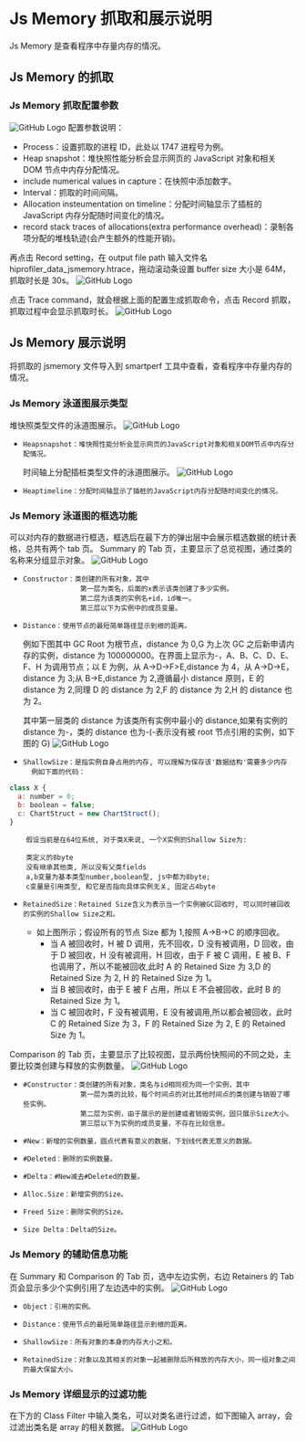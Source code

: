 # Js Memory 抓取和展示说明

Js Memory 是查看程序中存量内存的情况。

## Js Memory 的抓取

### Js Memory 抓取配置参数

![GitHub Logo](../../figures/Jsmemory/jsmemorysetting.jpg)
配置参数说明：

- Process：设置抓取的进程 ID，此处以 1747 进程号为例。
- Heap snapshot：堆快照性能分析会显示网页的 JavaScript 对象和相关 DOM 节点中内存分配情况。
- include numerical values in capture：在快照中添加数字。
- Interval：抓取的时间间隔。
- Allocation insteumentation on timeline：分配时间轴显示了插桩的 JavaScript 内存分配随时间变化的情况。
- record stack traces of allocations(extra performance overhead)：录制各项分配的堆栈轨迹(会产生额外的性能开销)。

再点击 Record setting，在 output file path 输入文件名 hiprofiler_data_jsmemory.htrace，拖动滚动条设置 buffer size 大小是 64M，抓取时长是 30s。
![GitHub Logo](../../figures/Jsmemory/jsmemoryset.jpg)

点击 Trace command，就会根据上面的配置生成抓取命令，点击 Record 抓取，抓取过程中会显示抓取时长。
![GitHub Logo](../../figures/Jsmemory/jsmemoryrecord.jpg)

## Js Memory 展示说明

将抓取的 jsmemory 文件导入到 smartperf 工具中查看，查看程序中存量内存的情况。

### Js Memory 泳道图展示类型

堆快照类型文件的泳道图展示。
![GitHub Logo](../../figures/Jsmemory/jsnapshotChart.jpg)

-     Heapsnapshot：堆快照性能分析会显示网页的JavaScript对象和相关DOM节点中内存分配情况。
  时间轴上分配插桩类型文件的泳道图展示。
  ![GitHub Logo](../../figures/Jsmemory/jstimelineChart.jpg)
-     Heaptimeline：分配时间轴显示了插桩的JavaScript内存分配随时间变化的情况。

### Js Memory 泳道图的框选功能

可以对内存的数据进行框选，框选后在最下方的弹出层中会展示框选数据的统计表格，总共有两个 tab 页。
Summary 的 Tab 页，主要显示了总览视图，通过类的名称来分组显示对象。
![GitHub Logo](../../figures/Jsmemory/JsSummary.jpg)

-     Constructor：类创建的所有对象，其中
                    第一层为类名，后面的x表示该类创建了多少实例。
                    第二层为该类的实例名+id，id唯一。
                    第三层以下为实例中的成员变量。
-     Distance：使用节点的最短简单路径显示到根的距离。

  例如下图其中 GC Root 为根节点，distance 为 0,G 为上次 GC 之后新申请内存的实例，distance 为 100000000。在界面上显示为-，A、B、C、D、E、F、H 为调用节点；以 E 为例，从 A->D->F>E,distance 为 4，从 A->D->E，distance 为 3;从 B->E,distance 为 2,遵循最小 distance 原则，E 的 distance 为 2,同理 D 的 distance 为 2,F 的 distance 为 2,H 的 distance 也为 2。

  其中第一层类的 distance 为该类所有实例中最小的 distance,如果有实例的 distance 为-，类的 distance 也为-(-表示没有被 root 节点引用的实例，如下图的 G)
  ![GitHub Logo](../../figures/Jsmemory/js_sample.png)

-     ShallowSize：是指实例自身占用的内存, 可以理解为保存该'数据结构'需要多少内存
        例如下面的代码：

```javascript
class X {
  a: number = 0;
  b: boolean = false;
  c: ChartStruct = new ChartStruct();
}
```

        假设当前是在64位系统, 对于类X来说, 一个X实例的Shallow Size为:

        类定义的8byte
        没有继承其他类, 所以没有父类fields
        a,b变量为基本类型number,boolean型, js中都为8byte;
        c变量是引用类型, 和它是否指向具体实例无关, 固定占4byte

-     RetainedSize：Retained Size含义为表示当一个实例被GC回收时, 可以同时被回收的实例的Shallow Size之和。
  - 如上图所示；假设所有的节点 Size 都为 1,按照 A->B->C 的顺序回收。
    - 当 A 被回收时，H 被 D 调用，先不回收，D 没有被调用，D 回收，由于 D 被回收，H 没有被调用，H 回收，由于 F 被 C 调用，E 被 B、F 也调用了，所以不能被回收,此时 A 的 Retained Size 为 3,D 的 Retained Size 为 2, H 的 Retained Size 为 1。
    - 当 B 被回收时，由于 E 被 F 占用，所以 E 不会被回收，此时 B 的 Retained Size 为 1。
    - 当 C 被回收时，F 没有被调用，E 没有被调用,所以都会被回收，此时 C 的 Retained Size 为 3，F 的 Retained Size 为 2, E 的 Retained Size 为 1。

Comparison 的 Tab 页，主要显示了比较视图，显示两份快照间的不同之处，主要比较类创建与释放的实例数量。
![GitHub Logo](../../figures/Jsmemory/JsComparison.jpg)

-     #Constructor：类创建的所有对象，类名与id相同视为同一个实例，其中
                    第一层为类的比较，每个时间点的对比其他时间点的类创建与销毁了哪些实例。
                    第二层为实例，由于展示的是创建或者销毁实例，固只展示Size大小。
                    第三层以下为实例的成员变量，不存在比较信息。
-     #New：新增的实例数量，圆点代表有意义的数据，下划线代表无意义的数据。
-     #Deleted：删除的实例数量。
-     #Delta：#New减去#Deleted的数量。
-     Alloc.Size：新增实例的Size。
-     Freed Size：删除实例的Size。
-     Size Delta：Delta的Size。

### Js Memory 的辅助信息功能

在 Summary 和 Comparison 的 Tab 页，选中左边实例，右边 Retainers 的 Tab 页会显示多少个实例引用了左边选中的实例。
![GitHub Logo](../../figures/Jsmemory/jsmemorycallstack.jpg)

-     Object：引用的实例。
-     Distance：使用节点的最短简单路径显示到根的距离。
-     ShallowSize：所有对象的本身的内存大小之和。
-     RetainedSize：对象以及其相关的对象一起被删除后所释放的内存大小，同一组对象之间的最大保留大小。

### Js Memory 详细显示的过滤功能

在下方的 Class Filter 中输入类名，可以对类名进行过滤，如下图输入 array，会过滤出类名是 array 的相关数据。
![GitHub Logo](../../figures/Jsmemory/Jsmemoryfilter.jpg)
